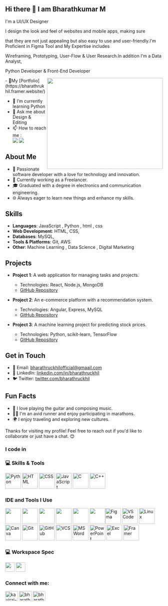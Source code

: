 ## Hi there 👋 I am Bharathkumar M

I'm a UI/UX Designer

I design the look and feel of websites and mobile apps, making sure 

that they are not just appealing but also easy to use and user-friendly.I'm Proficient in Figma Tool and My Expertise includes 

Wireframing, Prototyping, User-Flow & User Research.In addition I'm a Data Analyst, 

Python Developer & Front-End Developer

<img align="right" width="370" height="290" src="https://i.pinimg.com/originals/47/f0/34/47f0342cec72b800463bf003eac1257e.gif">
- 🔭My [Portfolio] (https://bharathrukhil.framer.website/)


- 🌱 I’m currently learning Python 
- 💬 Ask me about Design & Editing
- 📫 How to reach me :
<br /> [<img src="https://img.shields.io/badge/Twitter-1DA1F2?style=for-the-badge&logo=twitter&logoColor=white" />](https://x.com/bharathruckhil) [<img src="https://img.shields.io/badge/LinkedIn-0077B5?style=for-the-badge&logo=linkedin&logoColor=white" />](https://www.linkedin.com/in/bharathruckhil)

## About Me

- 🌟 Passionate software developer with a love for technology and innovation.
- 💼 Currently working as a Freelancer.
- 🎓 Graduated with a degree in electronics and communication engineering.
- 🌐 Always eager to learn new things and enhance my skills.

## Skills

- **Languages**: JavaScript , Python , html , css 
- **Web Development**: HTML, CSS,
- **Databases**: MySQL,
- **Tools & Platforms**: Git, AWS
- **Other**: Machine Learning , Data Science , Digital Marketing

## Projects

- **Project 1**: A web application for managing tasks and projects.
    - Technologies: React, Node.js, MongoDB
    - [GitHub Repository]([https://github.com/bharathruckhil/project1](https://github.com/bharathruckhil/Chatbot-Python))

- **Project 2**: An e-commerce platform with a recommendation system.
    - Technologies: Angular, Express, MySQL
    - [GitHub Repository](https://github.com/bharathruckhil/project2)

- **Project 3**: A machine learning project for predicting stock prices.
    - Technologies: Python, scikit-learn, TensorFlow
    - [GitHub Repository](https://github.com/bharathruckhil/project3)

## Get in Touch

- 📧 Email: bharathruckhilofficial@gmaail.com
- 💼 LinkedIn: [linkedin.com/in/bharathruckhil](https://linkedin.com/in/bharathruckhil)
- 🐦 Twitter: [twitter.com/bharathruckhil](https://twitter.com/bharathruckhil)

## Fun Facts

- 🎸 I love playing the guitar and composing music.
- 🏃‍♂️ I'm an avid runner and enjoy participating in marathons.
- 🌍 I enjoy traveling and exploring new cultures.

Thanks for visiting my profile! Feel free to reach out if you'd like to collaborate or just have a chat. 😊

### I code in
### 💻 Skills & Tools

<!-- Programming Languages -->
<img height="50" width="50" src="https://img.icons8.com/color/48/000000/python.png" alt="Python"/> <img height="50" width="50" src="https://img.icons8.com/color/48/000000/html-5.png" alt="HTML"/> <img height="50" width="50" src="https://img.icons8.com/color/48/000000/css3.png" alt="CSS"/> <img height="50" width="50" src="https://img.icons8.com/color/48/000000/javascript.png" alt="JavaScript"/> <img height="50" width="50" src="https://img.icons8.com/color/48/000000/c-programming.png" alt="C"/> <img height="50" width="50" src="https://img.icons8.com/color/48/000000/c-plus-plus-logo.png" alt="C++"/>  

 
### IDE and Tools I Use
<img height="50" width="50" src="https://img.icons8.com/color/48/000000/visual-studio-code-2019.png"/> <img height="50" width="50" src="https://img.icons8.com/color/48/000000/pycharm.png"/> <img height="50" width="50" src="https://img.icons8.com/dusk/64/000000/anaconda.png"/> <img height="50" width="50" src="https://img.icons8.com/doodle/48/000000/adobe-photoshop.png"/> <img height="50" src="https://img.shields.io/badge/Netlify-00C7B7?style=for-the-badge&logo=netlify&logoColor=white"/> <img height="50" src="https://img.shields.io/badge/Adobe%20XD-FF61F6?style=for-the-badge&logo=Adobe%20XD&logoColor=white"/><img height="50" width="50" src="https://img.icons8.com/color/48/000000/figma.png" alt="Figma"/> <img height="50" width="50" src="https://img.icons8.com/color/48/000000/visual-studio-code-2019.png" alt="VS Code"/> <img height="50" width="50" src="https://img.icons8.com/color/48/000000/linux.png" alt="Linux"/> <img height="50" width="50" src="https://img.icons8.com/color/48/000000/canva.png" alt="Canva"/> <img height="50" width="50" src="https://img.icons8.com/color/48/000000/git.png" alt="Git"/> <img height="50" width="50" src="https://img.icons8.com/fluency/48/000000/github.png" alt="GitHub"/> <img height="50" width="50" src="https://img.icons8.com/ios-filled/50/000000/git.png" alt="VCS"/> <img height="50" width="50" src="https://img.icons8.com/fluency/48/000000/microsoft-word-2019.png" alt="MS Word"/> <img height="50" width="50" src="https://img.icons8.com/fluency/48/000000/microsoft-powerpoint-2019.png" alt="PowerPoint"/> <img height="50" width="50" src="https://img.icons8.com/fluency/48/000000/microsoft-excel-2019.png" alt="Excel"/> <img height="50" width="50" src="https://img.icons8.com/ios-filled/50/000000/framer.png" alt="Framer"/>


### 💻 Workspace Spec
<img height="30" src="https://img.shields.io/badge/Windows-10-0078D4?style=for-the-badge&logo=windows&logoColor=white"/>  <img height="30" src="https://img.shields.io/badge/AMD-Ryzen_5_4600H-ED1C24?style=for-the-badge&logo=amd&logoColor=white"/> 

<h3 align="left">Connect with me:</h3>
<p align="left">
<a href="https://linkedin.com/in/bharathruckhil" target="blank"><img align="center" src="https://raw.githubusercontent.com/rahuldkjain/github-profile-readme-generator/master/src/images/icons/Social/linked-in-alt.svg" alt="kaviraj-m" height="30" width="40" /></a>
<a href="https://instagram.com/bharathruckhil" target="blank"><img align="center" src="https://raw.githubusercontent.com/rahuldkjain/github-profile-readme-generator/master/src/images/icons/Social/instagram.svg" alt="bharathruckhil" height="30" width="40" /></a>
<a href="https://www.youtube.com/@bharath_ruckhil" target="blank"><img align="center" src="https://raw.githubusercontent.com/rahuldkjain/github-profile-readme-generator/master/src/images/icons/Social/youtube.svg" alt="bharathruckhil" height="30" width="40" /></a>
</p>
